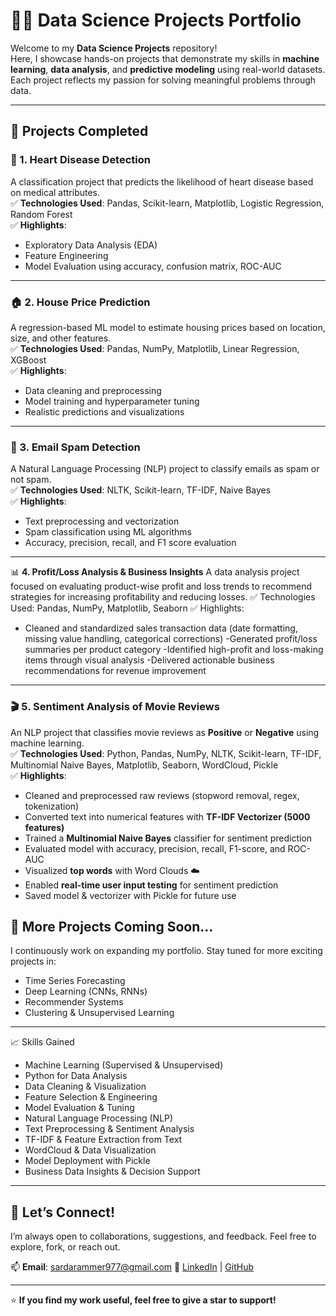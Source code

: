 # 🧠🚀 Data Science Projects Portfolio

Welcome to my **Data Science Projects** repository!  
Here, I showcase hands-on projects that demonstrate my skills in **machine learning**, **data analysis**, and **predictive modeling** using real-world datasets. Each project reflects my passion for solving meaningful problems through data.

---

## 📌 Projects Completed

### 🔴 1. Heart Disease Detection  
A classification project that predicts the likelihood of heart disease based on medical attributes.  
✅ **Technologies Used**: Pandas, Scikit-learn, Matplotlib, Logistic Regression, Random Forest  
✅ **Highlights**:  
- Exploratory Data Analysis (EDA)  
- Feature Engineering  
- Model Evaluation using accuracy, confusion matrix, ROC-AUC

---

### 🏠 2. House Price Prediction  
A regression-based ML model to estimate housing prices based on location, size, and other features.  
✅ **Technologies Used**: Pandas, NumPy, Matplotlib, Linear Regression, XGBoost  
✅ **Highlights**:  
- Data cleaning and preprocessing  
- Model training and hyperparameter tuning  
- Realistic predictions and visualizations

---

### 📧 3. Email Spam Detection  
A Natural Language Processing (NLP) project to classify emails as spam or not spam.  
✅ **Technologies Used**: NLTK, Scikit-learn, TF-IDF, Naive Bayes  
✅ **Highlights**:  
- Text preprocessing and vectorization  
- Spam classification using ML algorithms  
- Accuracy, precision, recall, and F1 score evaluation

---

📊 **4. Profit/Loss Analysis & Business Insights**
A data analysis project focused on evaluating product-wise profit and loss trends to recommend strategies for increasing profitability and reducing losses.
✅ Technologies Used: Pandas, NumPy, Matplotlib, Seaborn
✅ Highlights:

- Cleaned and standardized sales transaction data (date formatting, missing value handling, categorical corrections)
-Generated profit/loss summaries per product category
-Identified high-profit and loss-making items through visual analysis
-Delivered actionable business recommendations for revenue improvement

---

### 🎬 5. Sentiment Analysis of Movie Reviews  
An NLP project that classifies movie reviews as **Positive** or **Negative** using machine learning.  
✅ **Technologies Used**: Python, Pandas, NumPy, NLTK, Scikit-learn, TF-IDF, Multinomial Naive Bayes, Matplotlib, Seaborn, WordCloud, Pickle  
✅ **Highlights**:  
- Cleaned and preprocessed raw reviews (stopword removal, regex, tokenization)  
- Converted text into numerical features with **TF-IDF Vectorizer (5000 features)**  
- Trained a **Multinomial Naive Bayes** classifier for sentiment prediction  
- Evaluated model with accuracy, precision, recall, F1-score, and ROC-AUC  
- Visualized **top words** with Word Clouds ☁️  
- Enabled **real-time user input testing** for sentiment prediction  
- Saved model & vectorizer with Pickle for future use  

## 🚧 More Projects Coming Soon...  
I continuously work on expanding my portfolio. Stay tuned for more exciting projects in:  
- Time Series Forecasting  
- Deep Learning (CNNs, RNNs)  
- Recommender Systems  
- Clustering & Unsupervised Learning

---

📈 Skills Gained
- Machine Learning (Supervised & Unsupervised)
- Python for Data Analysis
- Data Cleaning & Visualization
- Feature Selection & Engineering
- Model Evaluation & Tuning
- Natural Language Processing (NLP)
- Text Preprocessing & Sentiment Analysis
- TF-IDF & Feature Extraction from Text
- WordCloud & Data Visualization
- Model Deployment with Pickle
- Business Data Insights & Decision Support
---

## 💬 Let’s Connect!
I’m always open to collaborations, suggestions, and feedback. Feel free to explore, fork, or reach out.

📫 **Email**: sardarammer977@gmail.com 
🔗 [LinkedIn](https://www.linkedin.com/in/sardar-ammer-qadeer-16657926a) | [GitHub](https://github.com/SardarAmmer)

---

⭐ **If you find my work useful, feel free to give a star to support!**
